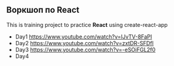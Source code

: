 ## Воркшоп по React

This is training project to practice **React** using create-react-app

- Day1 https://www.youtube.com/watch?v=IJvTV-8FaPI
- Day2 https://www.youtube.com/watch?v=zxtDR-SFDfI
- Day3 https://www.youtube.com/watch?v=-eSOiFGL2f0
- Day4